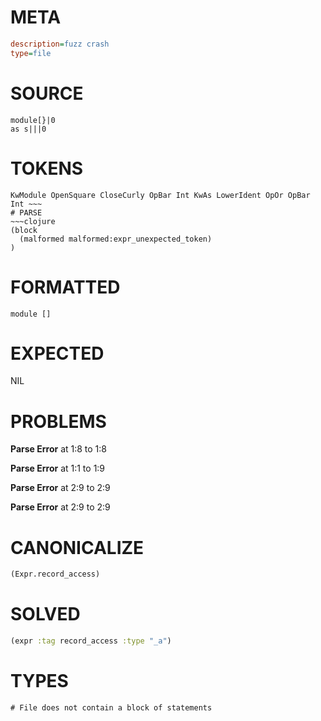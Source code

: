# META
~~~ini
description=fuzz crash
type=file
~~~
# SOURCE
~~~roc
module[}|0
as s|||0
~~~
# TOKENS
~~~text
KwModule OpenSquare CloseCurly OpBar Int KwAs LowerIdent OpOr OpBar Int ~~~
# PARSE
~~~clojure
(block
  (malformed malformed:expr_unexpected_token)
)
~~~
# FORMATTED
~~~roc
module []

~~~
# EXPECTED
NIL
# PROBLEMS
**Parse Error**
at 1:8 to 1:8

**Parse Error**
at 1:1 to 1:9

**Parse Error**
at 2:9 to 2:9

**Parse Error**
at 2:9 to 2:9

# CANONICALIZE
~~~clojure
(Expr.record_access)
~~~
# SOLVED
~~~clojure
(expr :tag record_access :type "_a")
~~~
# TYPES
~~~roc
# File does not contain a block of statements
~~~
